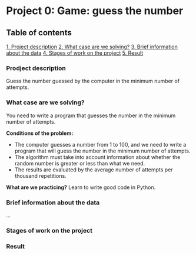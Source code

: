 # Project 0: Game: guess the number

## Table of contents
[1. Project description](___)
[2. What case are we solving?](___)
[3. Brief information about the data](___)
[4. Stages of work on the project](___)
[5. Result](___)

### Prodject description
Guess the number guessed by the computer in the minimum number of attempts.

### What case are we solving?
You need to write a program that guesses the number in the minimum number of attempts.

**Conditions of the problem:**
- The computer guesses a number from 1 to 100, and we need to write a program that will guess the number in the minimum number of attempts.
- The algorithm must take into account information about whether the random number is greater or less than what we need.
- The results are evaluated by the average number of attempts per thousand repetitions.

**What are we practicing?**
Learn to write good code in Python.

### Brief information about the data

...

### Stages of work on the project



### Result

